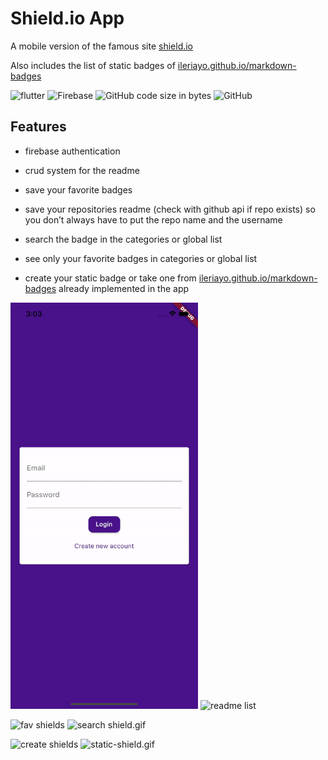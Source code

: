 # Shield.io App

A mobile version of the famous site [shield.io](https://shields.io/)

Also includes the list of static badges of [ileriayo.github.io/markdown-badges](https://ileriayo.github.io/markdown-badges/)

![flutter](https://img.shields.io/badge/Flutter-02569B?style=for-the-badge&logo=flutter&logoColor=white) ![Firebase](https://img.shields.io/badge/Firebase-039BE5?style=for-the-badge&logo=Firebase&logoColor=white) ![GitHub code size in bytes](https://img.shields.io/github/languages/code-size/Nikappa57/shields-io-app?style=for-the-badge) ![GitHub](https://img.shields.io/github/license/Nikappa57/shields-io-app?style=for-the-badge)

## Features

- firebase authentication
- crud system for the readme
- save your favorite badges
- save your repositories readme (check with github api if repo exists)
    so you don’t always have to put the repo name and the username
    
- search the badge in the categories or global list
- see only your favorite badges in categories or global list
- create your static badge or take one from [ileriayo.github.io/markdown-badges](https://ileriayo.github.io/markdown-badges/) already implemented in the app

<img src="readme-gif/auth.gif" alt="auth" width="300"/>  <img src="readme-gif/readme-list.gif" alt="readme list" width="300"/>

<img src="readme-gif/favourites-shields.gif" alt="fav shields" width="300"/> <img src="readme-gif/search-shield.gif" alt="search shield.gif" width="300"/>

<img src="readme-gif/create-shield.gif" alt="create shields" width="300"/> <img src="readme-gif/static-shield.gif" alt="static-shield.gif" width="300"/>
